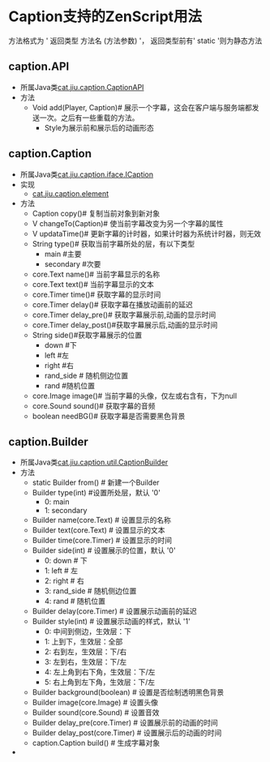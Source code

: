 # Caption支持的ZenScript用法
方法格式为 ' 返回类型 方法名 (方法参数) '， 返回类型前有' static '则为静态方法

## caption.API
* 所属Java类[cat.jiu.caption.CaptionAPI](https://github.com/SmallJiu/Caption/blob/1.12.2/src/main/java/cat/jiu/caption/CaptionAPI.java)
* 方法
  * Void add(Player, Caption)# 展示一个字幕，这会在客户端与服务端都发送一次。之后有一些重载的方法。
    * Style为展示前和展示后的动画形态





## caption.Caption
* 所属Java类[cat.jiu.caption.iface.ICaption](https://github.com/SmallJiu/Caption/blob/1.12.2/src/main/java/cat/jiu/caption/iface/ICaption.java)
* 实现
  * [cat.jiu.caption.element](https://github.com/SmallJiu/Caption/blob/1.12.2/src/main/java/cat/jiu/caption/element/Caption.java)
* 方法
  * Caption copy()# 复制当前对象到新对象 
  * V changeTo(Caption)# 使当前字幕改变为另一个字幕的属性
  * V updataTime()# 更新字幕的计时器，如果计时器为系统计时器，则无效
  * String type()# 获取当前字幕所处的层，有以下类型
    * main #主要
    * secondary #次要
  * core.Text name()# 当前字幕显示的名称
  * core.Text text()# 当前字幕显示的文本
  * core.Timer time()# 获取字幕的显示时间
  * core.Timer delay()# 获取字幕在播放动画前的延迟
  * core.Timer delay_pre()# 获取字幕展示前,动画的显示时间
  * core.Timer delay_post()#获取字幕展示后,动画的显示时间
  * String side()#获取字幕展示的位置
    * down #下
    * left #左
    * right #右
    * rand_side # 随机侧边位置
    * rand #随机位置
  * core.Image image()# 当前字幕的头像，仅左或右含有，下为null
  * core.Sound sound()# 获取字幕的音频
  * boolean needBG()# 获取字幕是否需要黑色背景

## caption.Builder
* 所属Java类[cat.jiu.caption.util.CaptionBuilder](https://github.com/SmallJiu/Caption/blob/1.12.2/src/main/java/cat/jiu/caption/util/CaptionBuilder.java)
* 方法
  * static Builder from() # 新建一个Builder
  * Builder type(int) #设置所处层，默认 '0'
    * 0: main
    * 1: secondary
  * Builder name(core.Text) # 设置显示的名称
  * Builder text(core.Text) # 设置显示的文本
  * Builder time(core.Timer) # 设置显示的时间
  * Builder side(int) # 设置展示的位置，默认 '0'
    * 0: down # 下
    * 1: left # 左
    * 2: right # 右
    * 3: rand_side # 随机侧边位置
    * 4: rand # 随机位置
  * Builder delay(core.Timer) # 设置展示动画前的延迟
  * Builder style(int) # 设置展示动画的样式，默认 '1'
    * 0: 中间到侧边，生效层：下
    * 1: 上到下，生效层：全部
    * 2: 右到左，生效层：下/右
    * 3: 左到右，生效层：下/左
    * 4: 左上角到右下角，生效层：下/左
    * 5: 右上角到左下角，生效层：下/左
  * Builder background(boolean) # 设置是否绘制透明黑色背景
  * Builder image(core.Image) # 设置头像
  * Builder sound(core.Sound) # 设置音效
  * Builder delay_pre(core.Timer) # 设置展示前的动画的时间
  * Builder delay_post(core.Timer) # 设置展示后的动画的时间
  * caption.Caption build() # 生成字幕对象
* 